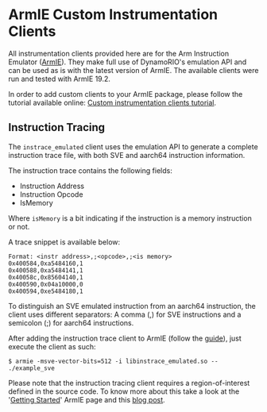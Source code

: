 # ArmIE Custom Instrumentation Clients

All instrumentation clients provided here are for the Arm Instruction Emulator ([ArmIE](https://developer.arm.com/tools-and-software/server-and-hpc/arm-architecture-tools/arm-instruction-emulator)). They make full use of DynamoRIO's emulation API and can be used as is with the latest version of ArmIE.
The available clients were run and tested with ArmIE 19.2.

In order to add custom clients to your ArmIE package, please follow the tutorial available online: [Custom instrumentation clients tutorial](https://developer.arm.com/tools-and-software/server-and-hpc/arm-architecture-tools/arm-instruction-emulator/building-custom-analysis-instrumentation).

## Instruction Tracing

The `instrace_emulated` client uses the emulation API to generate a complete instruction trace file, with both SVE and aarch64 instruction information.

The instruction trace contains the following fields:
 - Instruction Address
 - Instruction Opcode
 - IsMemory

Where `isMemory` is a bit indicating if the instruction is a memory instruction or not.

A trace snippet is available below:
```
Format: <instr address>,;<opcode>,;<is memory>
0x400584,0xa5484160,1
0x400588,0xa5484141,1
0x40058c,0x85604140,1
0x400590,0x04a10000,0
0x400594,0xe5484180,1
```

To distinguish an SVE emulated instruction from an aarch64 instruction, the client uses different separators: A comma (,) for SVE instructions and a semicolon (;) for aarch64 instructions.

After adding the instruction trace client to ArmIE (follow the [guide](https://developer.arm.com/tools-and-software/server-and-hpc/arm-architecture-tools/arm-instruction-emulator/building-custom-analysis-instrumentation)), just execute the client as such:

```
$ armie -msve-vector-bits=512 -i libinstrace_emulated.so -- ./example_sve
```

Please note that the instruction tracing client requires a region-of-interest defined in the source code. To know more about this take a look at the '[Getting Started](https://developer.arm.com/tools-and-software/server-and-hpc/arm-architecture-tools/arm-instruction-emulator/get-started)' ArmIE page and this [blog post](https://community.arm.com/developer/tools-software/hpc/b/hpc-blog/posts/emulating-sve-on-armv8-using-dynamorio-and-armie).
